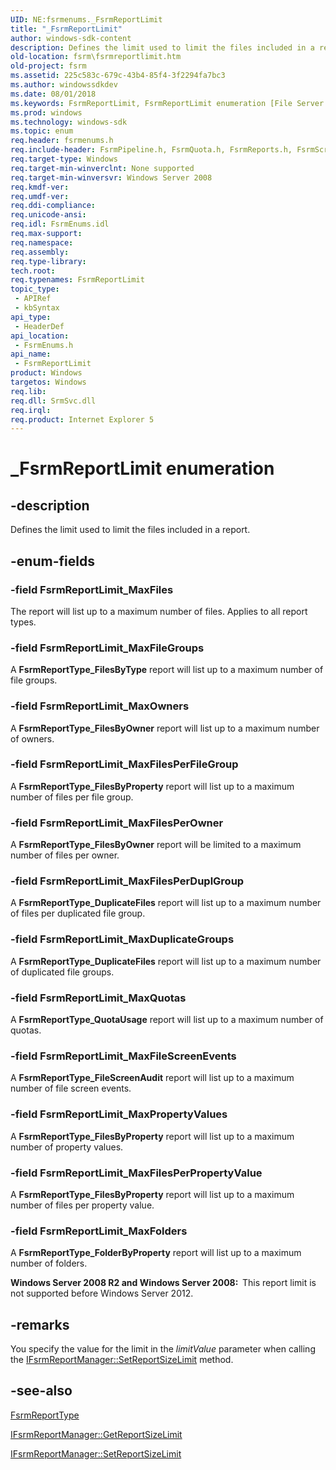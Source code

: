 ```yaml
---
UID: NE:fsrmenums._FsrmReportLimit
title: "_FsrmReportLimit"
author: windows-sdk-content
description: Defines the limit used to limit the files included in a report.
old-location: fsrm\fsrmreportlimit.htm
old-project: fsrm
ms.assetid: 225c583c-679c-43b4-85f4-3f2294fa7bc3
ms.author: windowssdkdev
ms.date: 08/01/2018
ms.keywords: FsrmReportLimit, FsrmReportLimit enumeration [File Server Resource Manager], FsrmReportLimit_MaxDuplicateGroups, FsrmReportLimit_MaxFileGroups, FsrmReportLimit_MaxFileScreenEvents, FsrmReportLimit_MaxFiles, FsrmReportLimit_MaxFilesPerDuplGroup, FsrmReportLimit_MaxFilesPerFileGroup, FsrmReportLimit_MaxFilesPerOwner, FsrmReportLimit_MaxFilesPerPropertyValue, FsrmReportLimit_MaxFolders, FsrmReportLimit_MaxOwners, FsrmReportLimit_MaxPropertyValues, FsrmReportLimit_MaxQuotas, _FsrmReportLimit, fs.fsrmreportlimit, fsrm.fsrmreportlimit, fsrmenums/FsrmReportLimit, fsrmenums/FsrmReportLimit_MaxDuplicateGroups, fsrmenums/FsrmReportLimit_MaxFileGroups, fsrmenums/FsrmReportLimit_MaxFileScreenEvents, fsrmenums/FsrmReportLimit_MaxFiles, fsrmenums/FsrmReportLimit_MaxFilesPerDuplGroup, fsrmenums/FsrmReportLimit_MaxFilesPerFileGroup, fsrmenums/FsrmReportLimit_MaxFilesPerOwner, fsrmenums/FsrmReportLimit_MaxFilesPerPropertyValue, fsrmenums/FsrmReportLimit_MaxFolders, fsrmenums/FsrmReportLimit_MaxOwners, fsrmenums/FsrmReportLimit_MaxPropertyValues, fsrmenums/FsrmReportLimit_MaxQuotas
ms.prod: windows
ms.technology: windows-sdk
ms.topic: enum
req.header: fsrmenums.h
req.include-header: FsrmPipeline.h, FsrmQuota.h, FsrmReports.h, FsrmScreen.h
req.target-type: Windows
req.target-min-winverclnt: None supported
req.target-min-winversvr: Windows Server 2008
req.kmdf-ver: 
req.umdf-ver: 
req.ddi-compliance: 
req.unicode-ansi: 
req.idl: FsrmEnums.idl
req.max-support: 
req.namespace: 
req.assembly: 
req.type-library: 
tech.root: 
req.typenames: FsrmReportLimit
topic_type:
 - APIRef
 - kbSyntax
api_type:
 - HeaderDef
api_location:
 - FsrmEnums.h
api_name:
 - FsrmReportLimit
product: Windows
targetos: Windows
req.lib: 
req.dll: SrmSvc.dll
req.irql: 
req.product: Internet Explorer 5
---
```


# _FsrmReportLimit enumeration


## -description


Defines the limit used to limit the files included in a report.


## -enum-fields




### -field FsrmReportLimit_MaxFiles

The report will list up to a maximum number of files. Applies to all report types.


### -field FsrmReportLimit_MaxFileGroups

A <b>FsrmReportType_FilesByType</b> report will list up to a maximum number of file 
      groups.


### -field FsrmReportLimit_MaxOwners

A <b>FsrmReportType_FilesByOwner</b> report will list up to a maximum number of 
      owners.


### -field FsrmReportLimit_MaxFilesPerFileGroup

A <b>FsrmReportType_FilesByProperty</b> report will list up to a maximum number of 
      files per file group.


### -field FsrmReportLimit_MaxFilesPerOwner

A <b>FsrmReportType_FilesByOwner</b> report will be limited to a maximum number of 
      files per owner.


### -field FsrmReportLimit_MaxFilesPerDuplGroup

A <b>FsrmReportType_DuplicateFiles</b> report will list up to a maximum number of 
      files per duplicated file group.


### -field FsrmReportLimit_MaxDuplicateGroups

A <b>FsrmReportType_DuplicateFiles</b> report will list up to a maximum number of 
      duplicated file groups.


### -field FsrmReportLimit_MaxQuotas

A <b>FsrmReportType_QuotaUsage</b> report will list up to a maximum number of 
      quotas.


### -field FsrmReportLimit_MaxFileScreenEvents

A <b>FsrmReportType_FileScreenAudit</b> report will list up to a maximum number of 
      file screen events.


### -field FsrmReportLimit_MaxPropertyValues

A <b>FsrmReportType_FilesByProperty</b> report will list up to a maximum number of 
      property values.


### -field FsrmReportLimit_MaxFilesPerPropertyValue

A <b>FsrmReportType_FilesByProperty</b> report will list up to a maximum number of 
      files per property value.


### -field FsrmReportLimit_MaxFolders

A <b>FsrmReportType_FolderByProperty</b> report will list up to a maximum number of 
       folders.

<b>Windows Server 2008 R2 and Windows Server 2008:  </b>This report limit is not supported before Windows Server 2012.


## -remarks



You specify the  value for the limit in the <i>limitValue</i> parameter when calling the 
    <a href="https://msdn.microsoft.com/7d5a73ab-eccb-42e5-8796-d2986deccd34">IFsrmReportManager::SetReportSizeLimit</a> 
    method.




## -see-also




<a href="https://msdn.microsoft.com/6fb5cb02-371b-4d07-9f13-d0409d5835d4">FsrmReportType</a>



<a href="https://msdn.microsoft.com/1fe2546c-d70c-466a-8640-77cc2403a91d">IFsrmReportManager::GetReportSizeLimit</a>



<a href="https://msdn.microsoft.com/7d5a73ab-eccb-42e5-8796-d2986deccd34">IFsrmReportManager::SetReportSizeLimit</a>
 

 

